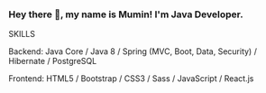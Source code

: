 ### Hey there 👋, my name is Mumin! I'm Java Developer.

SKILLS

Backend: Java Core / Java 8 / Spring (MVC, Boot, Data, Security) / Hibernate / PostgreSQL 

Frontend: HTML5 / Bootstrap / CSS3 / Sass / JavaScript / React.js


